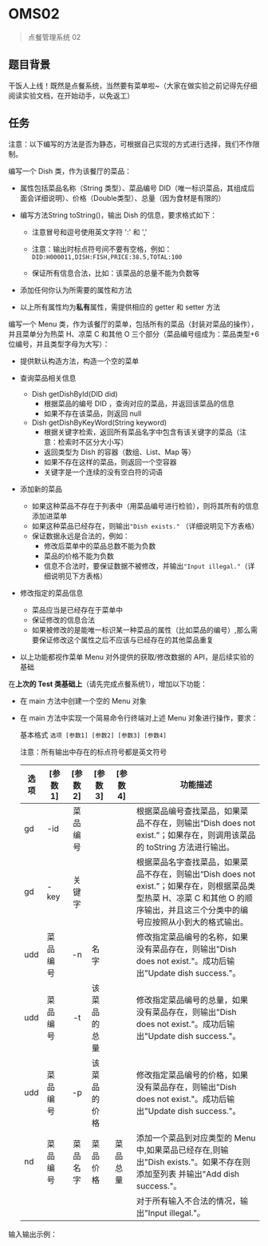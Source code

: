 # OMS02

> 点餐管理系统 02

## 题目背景

干饭人上线！既然是点餐系统，当然要有菜单啦~（大家在做实验之前记得先仔细阅读实验文档，在开始动手，以免返工）

## 任务

注意：以下编写的方法是否为静态，可根据自己实现的方式进行选择，我们不作限制。



编写一个 Dish 类，作为该餐厅的菜品：

- 属性包括菜品名称（String 类型）、菜品编号 DID（唯一标识菜品，其组成后面会详细说明）、价格（Double类型）、总量（因为食材是有限的）

- 编写方法String toString()，输出 Dish 的信息，要求格式如下：

  - 注意冒号和逗号使用英文字符 ':' 和 ','

  - 注意：输出时标点符号间不要有空格，例如：`DID:H000011,DISH:FISH,PRICE:38.5,TOTAL:100`
  - 保证所有信息合法，比如：该菜品的总量不能为负数等

- 添加任何你认为所需要的属性和方法

- 以上所有属性均为**私有**属性，需提供相应的 getter 和 setter 方法

  

编写一个 Menu 类，作为该餐厅的菜单，包括所有的菜品（封装对菜品的操作），并且菜单分为热菜 H、凉菜 C 和其他 O 三个部分（菜品编号组成为：菜品类型+6 位编号，并且类型字母为大写）：

- 提供默认构造方法，构造一个空的菜单

- 查询菜品相关信息
  - Dish getDishById(DID did)
    - 根据菜品的编号 DID ，查询对应的菜品，并返回该菜品的信息
    - 如果不存在该菜品，则返回 null
  - Dish getDishByKeyWord(String keyword)
    - 根据关键字检索，返回所有菜品名字中包含有该关键字的菜品（注意：检索时不区分大小写）
    - 返回类型为 Dish 的容器（数组、List、Map 等）
    - 如果不存在这样的菜品，则返回一个空容器
    - 关键字是一个连续的没有空白符的词语
  
- 添加新的菜品
  - 如果这种菜品不存在于列表中（用菜品编号进行检验），则将其所有的信息添加进菜单
  - 如果这种菜品已经存在，则输出``"Dish exists."`` （详细说明见下方表格）
  - 保证数据永远是合法的，例如：
    - 修改后菜单中的菜品总数不能为负数
    - 菜品的价格不能为负数
    - 信息不合法时，要保证数据不被修改，并输出``"Input illegal."``（详细说明见下方表格）
  
- 修改指定的菜品信息
  - 菜品应当是已经存在于菜单中
  - 保证修改的信息合法
  - 如果被修改的是能唯一标识某一种菜品的属性（比如菜品的编号）,那么需要保证修改这个属性之后不应该与已经存在的其他菜品重复
  
- 以上功能都视作菜单 Menu 对外提供的获取/修改数据的 API，是后续实验的基础

  

在**上次的 Test 类基础上**（请先完成点餐系统1），增加以下功能：

- 在 main 方法中创建⼀个空的 Menu 对象

- 在 main 方法中实现⼀个简易命令行终端对上述 Menu 对象进行操作，要求：

  基本格式 `选项 [参数1] [参数2] [参数3] [参数4]`

  注意：所有输出中存在的标点符号都是英文符号

  | 选项 | [参数 1] | [参数 2] | [参数 3]     | [参数 4] | 功能描述                                                     |
  | ---- | -------- | :------: | ------------ | -------- | ------------------------------------------------------------ |
  | gd   | -id      | 菜品编号 |              |          | 根据菜品编号查找菜品，如果菜品不存在，则输出“Dish does not exist.”；如果存在，则调用该菜品的 toString 方法进行输出。 |
  | gd   | -key     |  关键字  |              |          | 根据菜品名字查找菜品，如果菜品不存在，则输出“Dish does not exist.”；如果存在，则根据菜品类型热菜 H、凉菜 C 和其他 O 的顺序输出，并且这三个分类中的编号应按照从小到大的格式输出。 |
  | udd  | 菜品编号 |    -n    | 名字         |          | 修改指定菜品编号的名称，如果没有菜品存在，则输出"Dish does not exist."。成功后输出"Update dish success."。 |
  | udd  | 菜品编号 |    -t    | 该菜品的总量 |          | 修改指定菜品编号的总量，如果没有菜品存在，则输出"Dish does not exist."。成功后输出"Update dish success."。 |
  | udd  | 菜品编号 |    -p    | 该菜品的价格 |          | 修改指定菜品编号的价格，如果没有菜品存在，则输出"Dish does not exist."。成功后输出"Update dish success."。 |
  | nd   | 菜品编号 | 菜品名字 | 菜品价格     | 菜品总量 | 添加⼀个菜品到对应类型的 Menu 中,如果菜品已经存在,则输出"Dish exists."。如果不存在则添加至列表 并输出"Add dish success."。 |
  |      |          |          |              |          | 对于所有输入不合法的情况，输出"Input illegal."。             |

输入输出示例：

```

```
